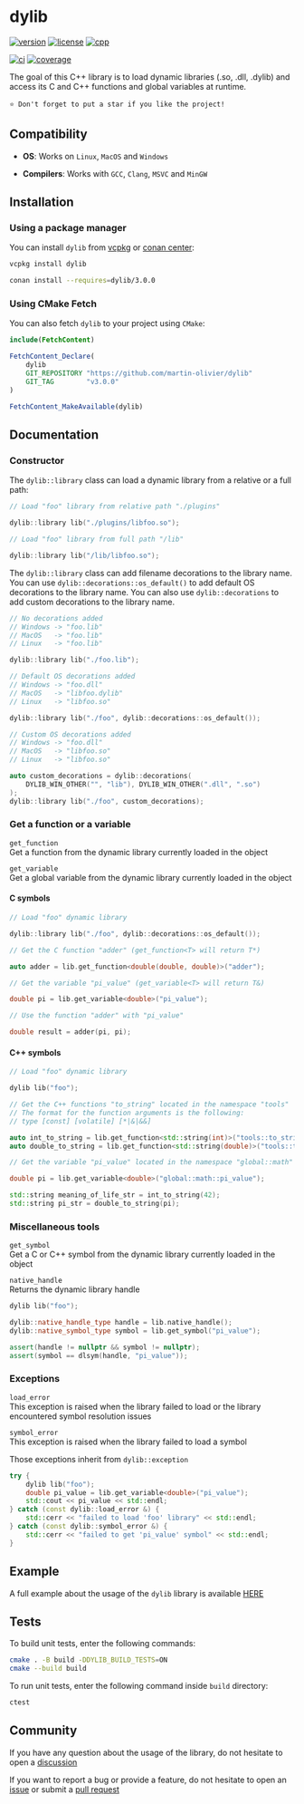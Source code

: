 # dylib

[![version](https://img.shields.io/badge/Version-3.0.0-blue.svg)](https://github.com/martin-olivier/dylib/releases/tag/v3.0.0)
[![license](https://img.shields.io/badge/License-MIT-orange.svg)](https://github.com/martin-olivier/dylib/blob/main/LICENSE)
[![cpp](https://img.shields.io/badge/Compatibility-C++11-darkgreen.svg)](https://isocpp.org)

[![ci](https://github.com/martin-olivier/dylib/actions/workflows/CI.yml/badge.svg)](https://github.com/martin-olivier/dylib/actions/workflows/CI.yml)
[![coverage](https://codecov.io/gh/martin-olivier/dylib/branch/main/graph/badge.svg)](https://codecov.io/gh/martin-olivier/dylib)

The goal of this C++ library is to load dynamic libraries (.so, .dll, .dylib) and access its C and C++ functions and global variables at runtime.  

`⭐ Don't forget to put a star if you like the project!`

## Compatibility

- **OS**:
Works on `Linux`, `MacOS` and `Windows`

- **Compilers**:
Works with `GCC`, `Clang`, `MSVC` and `MinGW`

## Installation

### Using a package manager

You can install `dylib` from [vcpkg](https://vcpkg.io/en) or [conan center](https://conan.io/center):

```sh
vcpkg install dylib
```

```sh
conan install --requires=dylib/3.0.0
```

### Using CMake Fetch

You can also fetch `dylib` to your project using `CMake`:

```cmake
include(FetchContent)

FetchContent_Declare(
    dylib
    GIT_REPOSITORY "https://github.com/martin-olivier/dylib"
    GIT_TAG        "v3.0.0"
)

FetchContent_MakeAvailable(dylib)
```

## Documentation

### Constructor

The `dylib::library` class can load a dynamic library from a relative or a full path:

```c++
// Load "foo" library from relative path "./plugins"

dylib::library lib("./plugins/libfoo.so");

// Load "foo" library from full path "/lib"

dylib::library lib("/lib/libfoo.so");
```

The `dylib::library` class can add filename decorations to the library name.
You can use `dylib::decorations::os_default()` to add default OS decorations to the library name.
You can also use `dylib::decorations` to add custom decorations to the library name.

```c++
// No decorations added
// Windows -> "foo.lib"
// MacOS   -> "foo.lib"
// Linux   -> "foo.lib"

dylib::library lib("./foo.lib");

// Default OS decorations added
// Windows -> "foo.dll"
// MacOS   -> "libfoo.dylib"
// Linux   -> "libfoo.so"

dylib::library lib("./foo", dylib::decorations::os_default());

// Custom OS decorations added
// Windows -> "foo.dll"
// MacOS   -> "libfoo.so"
// Linux   -> "libfoo.so"

auto custom_decorations = dylib::decorations(
    DYLIB_WIN_OTHER("", "lib"), DYLIB_WIN_OTHER(".dll", ".so")
);
dylib::library lib("./foo", custom_decorations);
```

### Get a function or a variable

`get_function`  
Get a function from the dynamic library currently loaded in the object  

`get_variable`  
Get a global variable from the dynamic library currently loaded in the object

#### C symbols

```c++
// Load "foo" dynamic library

dylib::library lib("./foo", dylib::decorations::os_default());

// Get the C function "adder" (get_function<T> will return T*)

auto adder = lib.get_function<double(double, double)>("adder");

// Get the variable "pi_value" (get_variable<T> will return T&)

double pi = lib.get_variable<double>("pi_value");

// Use the function "adder" with "pi_value"

double result = adder(pi, pi);
```

#### C++ symbols

```c++
// Load "foo" dynamic library

dylib lib("foo");

// Get the C++ functions "to_string" located in the namespace "tools"
// The format for the function arguments is the following:
// type [const] [volatile] [*|&|&&]

auto int_to_string = lib.get_function<std::string(int)>("tools::to_string(int)");
auto double_to_string = lib.get_function<std::string(double)>("tools::to_string(double)");

// Get the variable "pi_value" located in the namespace "global::math"

double pi = lib.get_variable<double>("global::math::pi_value");

std::string meaning_of_life_str = int_to_string(42);
std::string pi_str = double_to_string(pi);
```

### Miscellaneous tools

`get_symbol`  
Get a C or C++ symbol from the dynamic library currently loaded in the object  

`native_handle`  
Returns the dynamic library handle

```c++
dylib lib("foo");

dylib::native_handle_type handle = lib.native_handle();
dylib::native_symbol_type symbol = lib.get_symbol("pi_value");

assert(handle != nullptr && symbol != nullptr);
assert(symbol == dlsym(handle, "pi_value"));
```

### Exceptions

`load_error`  
This exception is raised when the library failed to load or the library encountered symbol resolution issues  

`symbol_error`  
This exception is raised when the library failed to load a symbol  

Those exceptions inherit from `dylib::exception`

```c++
try {
    dylib lib("foo");
    double pi_value = lib.get_variable<double>("pi_value");
    std::cout << pi_value << std::endl;
} catch (const dylib::load_error &) {
    std::cerr << "failed to load 'foo' library" << std::endl;
} catch (const dylib::symbol_error &) {
    std::cerr << "failed to get 'pi_value' symbol" << std::endl;
}
```

## Example

A full example about the usage of the `dylib` library is available [HERE](example)

## Tests

To build unit tests, enter the following commands:

```sh
cmake . -B build -DDYLIB_BUILD_TESTS=ON
cmake --build build
```

To run unit tests, enter the following command inside `build` directory:

```sh
ctest
```

## Community

If you have any question about the usage of the library, do not hesitate to open a [discussion](https://github.com/martin-olivier/dylib/discussions)

If you want to report a bug or provide a feature, do not hesitate to open an [issue](https://github.com/martin-olivier/dylib/issues) or submit a [pull request](https://github.com/martin-olivier/dylib/pulls)
